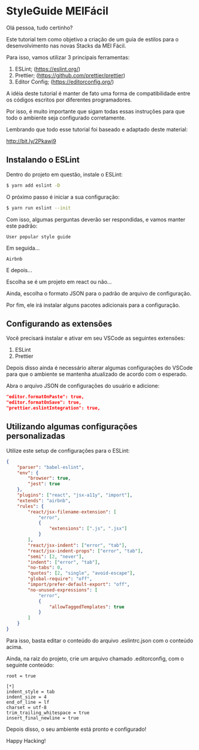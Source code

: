 # StyleGuide MEIFácil

Olá pessoa, tudo certinho?

Este tutorial tem como objetivo a criação de um guia de estilos para o desenvolvimento nas novas Stacks da MEI Fácil.

Para isso, vamos utilizar 3 principais ferramentas:

1. ESLint; (https://eslint.org/)
2. Prettier; (https://github.com/prettier/prettier)
3. Editor Config; (https://editorconfig.org/)

A idéia deste tutorial é manter de fato uma forma de compatibilidade entre os códigos escritos por diferentes programadores.

Por isso, é muito importante que sigam todas essas instruções para que todo o ambiente seja configurado corretamente.

Lembrando que todo esse tutorial foi baseado e adaptado deste material:

http://bit.ly/2Pkawj9

## Instalando o ESLint

Dentro do projeto em questão, instale o ESLint:

```bash
$ yarn add eslint -D
```

O próximo passo é iniciar a sua configuração:

```bash
$ yarn run eslint --init
```

Com isso, algumas perguntas deverão ser respondidas, e vamos manter este padrão:

```
User popular style guide
```

Em seguida...

```
Airbnb
```

E depois...

Escolha se é um projeto em react ou não...

Ainda, escolha o formato JSON para o padrão de arquivo de configuração.

Por fim, ele irá instalar alguns pacotes adicionais para a configuração.

## Configurando as extensões

Você precisará instalar e ativar em seu VSCode as seguintes extensões:

1. ESLint
2. Prettier

Depois disso ainda é necessário alterar algumas configurações do VSCode para que o ambiente se mantenha atualizado de acordo com o esperado.

Abra o arquivo JSON de configurações do usuário e adicione:

```JSON
"editor.formatOnPaste": true,
"editor.formatOnSave": true,
"prettier.eslintIntegration": true,
```

## Utilizando algumas configurações personalizadas

Utilize este setup de configurações para o ESLint:

```JSON
{
	"parser": "babel-eslint",
	"env": {
		"browser": true,
		"jest": true
	},
	"plugins": ["react", "jsx-a11y", "import"],
	"extends": "airbnb",
	"rules": {
		"react/jsx-filename-extension": [
			"error",
			{
				"extensions": [".js", ".jsx"]
			}
		],
		"react/jsx-indent": ["error", "tab"],
		"react/jsx-indent-props": ["error", "tab"],
		"semi": [2, "never"],
		"indent": ["error", "tab"],
		"no-tabs": 0,
		"quotes": [2, "single", "avoid-escape"],
		"global-require": "off",
		"import/prefer-default-export": "off",
		"no-unused-expressions": [
			"error",
			{
				"allowTaggedTemplates": true
			}
		]
	}
}
```

Para isso, basta editar o conteúdo do arquivo .eslintrc.json com o conteúdo acima.

Ainda, na raiz do projeto, crie um arquivo chamado .editorconfig, com o seguinte conteúdo:

```
root = true

[*]
indent_style = tab
indent_size = 4
end_of_line = lf
charset = utf-8
trim_trailing_whitespace = true
insert_final_newline = true
```

Depois disso, o seu ambiente está pronto e configurado!

Happy Hacking!
